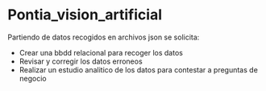 # Pontia_vision_artificial
Partiendo de datos recogidos en archivos json se solicita:
- Crear una bbdd relacional para recoger los datos
- Revisar y corregir los datos erroneos
- Realizar un estudio analitico de los datos para contestar a preguntas de negocio
